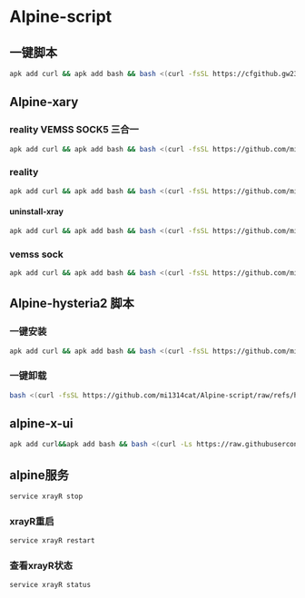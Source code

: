 # Alpine-script
## 一键脚本
```bash
apk add curl && apk add bash && bash <(curl -fsSL https://cfgithub.gw2333.workers.dev/https://github.com/mi1314cat/Alpine-script/raw/refs/heads/main/alpine.sh)
```
## Alpine-xary 
### reality VEMSS SOCK5 三合一
```bash
apk add curl && apk add bash && bash <(curl -fsSL https://github.com/mi1314cat/Alpine-script/raw/refs/heads/main/allxray.sh)
```


### reality
```bash
apk add curl && apk add bash && bash <(curl -fsSL https://github.com/mi1314cat/Alpine-script/raw/refs/heads/main/alpine-reality.sh)
```
#### uninstall-xray
```bash
apk add curl && apk add bash && bash <(curl -fsSL https://github.com/mi1314cat/Alpine-script/raw/refs/heads/main/uninstall-xray.sh)
```
### vemss sock 
```bash
apk add curl && apk add bash && bash <(curl -fsSL https://github.com/mi1314cat/Alpine-script/raw/refs/heads/main/Alpine-xray.sh)
```

## Alpine-hysteria2 脚本

### 一键安装
 ```bash
apk add curl && apk add bash && bash <(curl -fsSL https://github.com/mi1314cat/Alpine-script/raw/refs/heads/main/alpine-hysteria2.sh)
```
### 一键卸载
```bash
bash <(curl -fsSL https://github.com/mi1314cat/Alpine-script/raw/refs/heads/main/uninstall_alpine-hysteria2.sh)
```
## alpine-x-ui
 ```bash
apk add curl&&apk add bash && bash <(curl -Ls https://raw.githubusercontent.com/Lynn-Becky/Alpine-x-ui/main/alpine-xui.sh)
```
## alpine服务
 ```bash
service xrayR stop
```
### xrayR重启
```bash
service xrayR restart 
```
### 查看xrayR状态
```bash
service xrayR status
```
